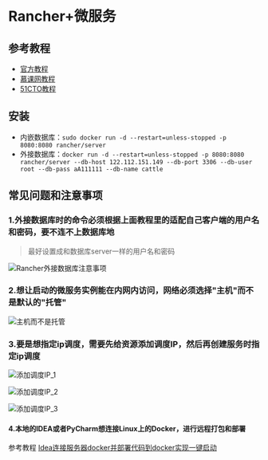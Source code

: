 # Rancher+微服务

## 参考教程

+ [官方教程](https://www.cnrancher.com/docs/rancher/v1.x/cn/installing/installing-server/#single-container)
+ [慕课网教程](https://coding.imooc.com/lesson/187.html#mid=12896)
+ [51CTO教程](https://edu.51cto.com/center/course/lesson/index?id=323724)

## 安装

+ 内嵌数据库：`sudo docker run -d --restart=unless-stopped -p 8080:8080 rancher/server`
+ 外接数据库：`docker run -d --restart=unless-stopped -p 8080:8080 rancher/server --db-host 122.112.151.149 --db-port 3306 --db-user root --db-pass aA111111 --db-name cattle`

## 常见问题和注意事项

### 1.外接数据库时的命令必须根据上面教程里的适配自己客户端的用户名和密码，要不连不上数据库地

> 最好设置成和数据库server一样的用户名和密码

![Rancher外接数据库注意事项](images/Rancher外接数据库注意事项.png)

### 2.想让启动的微服务实例能在内网内访问，网络必须选择"主机"而不是默认的"托管"

![主机而不是托管](images/主机而不是托管.png)

### 3.要是想指定ip调度，需要先给资源添加调度IP，然后再创建服务时指定ip调度

![添加调度IP_1](images/添加调度IP_1.png)

![添加调度IP_2](images/添加调度IP_2.png)

![添加调度IP_3](images/添加调度IP_3.png)

#### 4.本地的IDEA或者PyCharm想连接Linux上的Docker，进行远程打包和部署

参考教程 [Idea连接服务器docker并部署代码到docker实现一键启动](https://www.cnblogs.com/hsz-csy/p/9488469.html)
